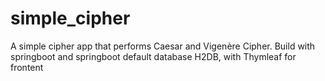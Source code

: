 # simple_cipher
A simple cipher app that performs Caesar and Vigenère Cipher. Build with springboot and springboot default database H2DB, with Thymleaf for frontent
